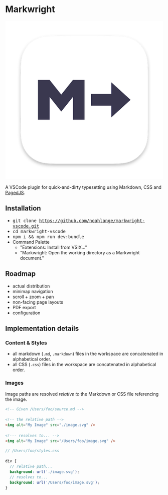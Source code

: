 # Markwright

![Markwright](icon.png)

A VSCode plugin for quick-and-dirty typesetting using Markdown, CSS and [PagedJS](https://pagedjs.org/).

## Installation

- <kbd>git clone https://github.com/noahlange/markwright-vscode.git</kbd>
- <kbd>cd markwright-vscode</kbd>
- <kbd>npm i && npm run dev:bundle</kbd>
- Command Palette
  - "Extensions: Install from VSIX..."
  - "Markwright: Open the working directory as a Markwright document."

## Roadmap

- actual distribution
- minimap navigation
- scroll + zoom + pan
- non-facing page layouts
- PDF export
- configuration

## Implementation details

### Content & Styles

- all markdown (`.md`, `.markdown`) files in the workspace are concatenated in alphabetical order.
- all CSS (`.css`) files in the workspace are concatenated in alphabetical order.

### Images

Image paths are resolved _relative to_ the Markdown or CSS file referencing the image.

```html
<!-- Given /Users/foo/source.md -->

<!-- the relative path -->
<img alt="My Image" src="./image.svg" />

<!--- resolves to... -->
<img alt="My Image" src="/Users/foo/image.svg" />
```

```scss
// /Users/foo/styles.css

div {
  // relative path...
  background: url('./image.svg');
  // resolves to...
  background: url('/Users/foo/image.svg');
}
```
